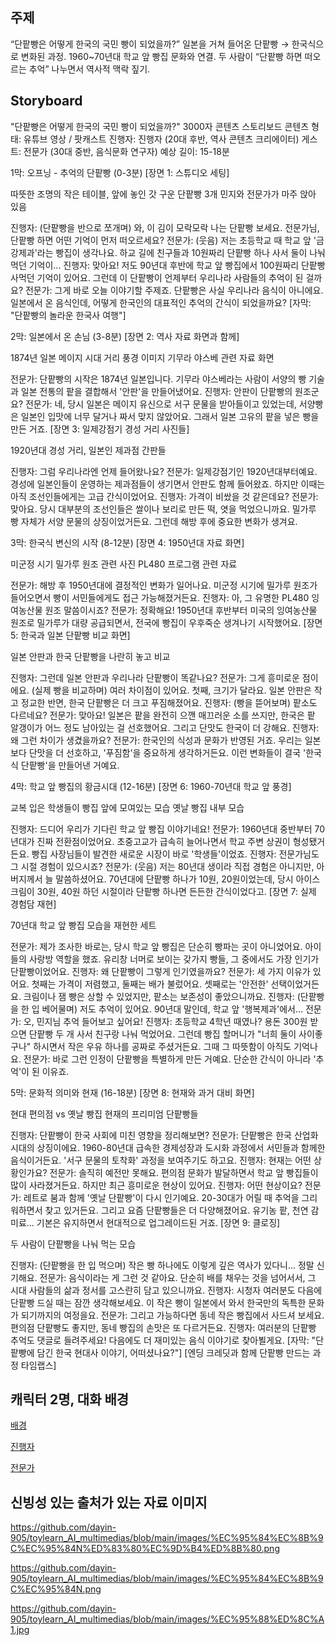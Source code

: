 
## 주제
“단팥빵은 어떻게 한국의 국민 빵이 되었을까?”
일본을 거쳐 들어온 단팥빵 → 한국식으로 변화된 과정.
1960~70년대 학교 앞 빵집 문화와 연결.
두 사람이 “단팥빵 하면 떠오르는 추억” 나누면서 역사적 맥락 짚기.

## Storyboard
"단팥빵은 어떻게 한국의 국민 빵이 되었을까?"
3000자 콘텐츠 스토리보드
콘텐츠 형태: 유튜브 영상 / 팟캐스트
진행자: 진행자 (20대 후반, 역사 콘텐츠 크리에이터)
게스트: 전문가 (30대 중반, 음식문화 연구자)
예상 길이: 15-18분

1막: 오프닝 - 추억의 단팥빵 (0-3분)
[장면 1: 스튜디오 세팅]

따뜻한 조명의 작은 테이블, 앞에 놓인 갓 구운 단팥빵 3개
민지와 전문가가 마주 앉아 있음

진행자: (단팥빵을 반으로 쪼개며) 와, 이 김이 모락모락 나는 단팥빵 보세요. 전문가님, 단팥빵 하면 어떤 기억이 먼저 떠오르세요?
전문가: (웃음) 저는 초등학교 때 학교 앞 '금강제과'라는 빵집이 생각나요. 하교 길에 친구들과 10원짜리 단팥빵 하나 사서 둘이 나눠 먹던 기억이...
진행자: 맞아요! 저도 90년대 후반에 학교 앞 빵집에서 100원짜리 단팥빵 사먹던 기억이 있어요. 그런데 이 단팥빵이 언제부터 우리나라 사람들의 추억이 된 걸까요?
전문가: 그게 바로 오늘 이야기할 주제죠. 단팥빵은 사실 우리나라 음식이 아니에요. 일본에서 온 음식인데, 어떻게 한국인의 대표적인 추억의 간식이 되었을까요?
[자막: "단팥빵의 놀라운 한국사 여행"]

2막: 일본에서 온 손님 (3-8분)
[장면 2: 역사 자료 화면과 함께]

1874년 일본 메이지 시대 거리 풍경 이미지
기무라 야스베 관련 자료 화면

전문가: 단팥빵의 시작은 1874년 일본입니다. 기무라 야스베라는 사람이 서양의 빵 기술과 일본 전통의 팥을 결합해서 '안판'을 만들어냈어요.
진행자: 안판이 단팥빵의 원조군요?
전문가: 네, 당시 일본은 메이지 유신으로 서구 문물을 받아들이고 있었는데, 서양빵은 일본인 입맛에 너무 달거나 짜서 맞지 않았어요. 그래서 일본 고유의 팥을 넣은 빵을 만든 거죠.
[장면 3: 일제강점기 경성 거리 사진들]

1920년대 경성 거리, 일본인 제과점 간판들

진행자: 그럼 우리나라엔 언제 들어왔나요?
전문가: 일제강점기인 1920년대부터예요. 경성에 일본인들이 운영하는 제과점들이 생기면서 안판도 함께 들어왔죠. 하지만 이때는 아직 조선인들에게는 고급 간식이었어요.
진행자: 가격이 비쌌을 것 같은데요?
전문가: 맞아요. 당시 대부분의 조선인들은 쌀이나 보리로 만든 떡, 엿을 먹었으니까요. 밀가루 빵 자체가 서양 문물의 상징이었거든요. 그런데 해방 후에 중요한 변화가 생겨요.

3막: 한국식 변신의 시작 (8-12분)
[장면 4: 1950년대 자료 화면]

미군정 시기 밀가루 원조 관련 사진
PL480 프로그램 관련 자료

전문가: 해방 후 1950년대에 결정적인 변화가 일어나요. 미군정 시기에 밀가루 원조가 들어오면서 빵이 서민들에게도 접근 가능해졌거든요.
진행자: 아, 그 유명한 PL480 잉여농산물 원조 말씀이시죠?
전문가: 정확해요! 1950년대 후반부터 미국의 잉여농산물 원조로 밀가루가 대량 공급되면서, 전국에 빵집이 우후죽순 생겨나기 시작했어요.
[장면 5: 한국과 일본 단팥빵 비교 화면]

일본 안판과 한국 단팥빵을 나란히 놓고 비교

진행자: 그런데 일본 안판과 우리나라 단팥빵이 똑같나요?
전문가: 그게 흥미로운 점이에요. (실제 빵을 비교하며) 여러 차이점이 있어요. 첫째, 크기가 달라요. 일본 안판은 작고 정교한 반면, 한국 단팥빵은 더 크고 푸짐해졌어요.
진행자: (빵을 뜯어보며) 팥소도 다르네요?
전문가: 맞아요! 일본은 팥을 완전히 으깬 매끄러운 소를 쓰지만, 한국은 팥 알갱이가 어느 정도 남아있는 걸 선호했어요. 그리고 단맛도 한국이 더 강해요.
진행자: 왜 그런 차이가 생겼을까요?
전문가: 한국인의 식성과 문화가 반영된 거죠. 우리는 일본보다 단맛을 더 선호하고, '푸짐함'을 중요하게 생각하거든요. 이런 변화들이 결국 '한국식 단팥빵'을 만들어낸 거예요.

4막: 학교 앞 빵집의 황금시대 (12-16분)
[장면 6: 1960-70년대 학교 앞 풍경]

교복 입은 학생들이 빵집 앞에 모여있는 모습
옛날 빵집 내부 모습

진행자: 드디어 우리가 기다린 학교 앞 빵집 이야기네요!
전문가: 1960년대 중반부터 70년대가 진짜 전환점이었어요. 초중고교가 급속히 늘어나면서 학교 주변 상권이 형성됐거든요. 빵집 사장님들이 발견한 새로운 시장이 바로 '학생들'이었죠.
진행자: 전문가님도 그 시절 경험이 있으시죠?
전문가: (웃음) 저는 80년대 생이라 직접 경험은 아니지만, 아버지께서 늘 말씀하셨어요. 70년대에 단팥빵 하나가 10원, 20원이었는데, 당시 아이스크림이 30원, 40원 하던 시절이라 단팥빵 하나면 든든한 간식이었다고.
[장면 7: 실제 경험담 재현]

70년대 학교 앞 빵집 모습을 재현한 세트

전문가: 제가 조사한 바로는, 당시 학교 앞 빵집은 단순히 빵파는 곳이 아니었어요. 아이들의 사랑방 역할을 했죠. 유리창 너머로 보이는 갖가지 빵들, 그 중에서도 가장 인기가 단팥빵이었어요.
진행자: 왜 단팥빵이 그렇게 인기였을까요?
전문가: 세 가지 이유가 있어요. 첫째는 가격이 저렴했고, 둘째는 배가 불렀어요. 셋째로는 '안전한' 선택이었거든요. 크림이나 잼 빵은 상할 수 있었지만, 팥소는 보존성이 좋았으니까요.
진행자: (단팥빵을 한 입 베어물며) 저도 추억이 있어요. 90년대 말인데, 학교 앞 '행복제과'에서...
전문가: 오, 민지님 추억 들어보고 싶어요!
진행자: 초등학교 4학년 때였나? 용돈 300원 받으면 단팥빵 두 개 사서 친구랑 나눠 먹었어요. 그런데 빵집 할머니가 "너희 둘이 사이좋구나" 하시면서 작은 우유 하나를 공짜로 주셨거든요. 그때 그 따뜻함이 아직도 기억나요.
전문가: 바로 그런 인정이 단팥빵을 특별하게 만든 거예요. 단순한 간식이 아니라 '추억'이 된 이유죠.

5막: 문화적 의미와 현재 (16-18분)
[장면 8: 현재와 과거 대비 화면]

현대 편의점 vs 옛날 빵집
현재의 프리미엄 단팥빵들

진행자: 단팥빵이 한국 사회에 미친 영향을 정리해보면?
전문가: 단팥빵은 한국 산업화 시대의 상징이에요. 1960-80년대 급속한 경제성장과 도시화 과정에서 서민들과 함께한 음식이거든요. '서구 문물의 토착화' 과정을 보여주기도 하고요.
진행자: 현재는 어떤 상황인가요?
전문가: 솔직히 예전만 못해요. 편의점 문화가 발달하면서 학교 앞 빵집들이 많이 사라졌거든요. 하지만 최근 흥미로운 현상이 있어요.
진행자: 어떤 현상이요?
전문가: 레트로 붐과 함께 '옛날 단팥빵'이 다시 인기예요. 20-30대가 어릴 때 추억을 그리워하면서 찾고 있거든요. 그리고 요즘 단팥빵들은 더 다양해졌어요. 유기농 팥, 천연 감미료... 기본은 유지하면서 현대적으로 업그레이드된 거죠.
[장면 9: 클로징]

두 사람이 단팥빵을 나눠 먹는 모습

진행자: (단팥빵을 한 입 먹으며) 작은 빵 하나에도 이렇게 깊은 역사가 있다니... 정말 신기해요.
전문가: 음식이라는 게 그런 것 같아요. 단순히 배를 채우는 것을 넘어서서, 그 시대 사람들의 삶과 정서를 고스란히 담고 있으니까요.
진행자: 시청자 여러분도 다음에 단팥빵 드실 때는 잠깐 생각해보세요. 이 작은 빵이 일본에서 와서 한국만의 독특한 문화가 되기까지의 여정을요.
전문가: 그리고 가능하다면 동네 작은 빵집에서 사드셔 보세요. 편의점 단팥빵도 좋지만, 동네 빵집의 손맛은 또 다르거든요.
진행자: 여러분의 단팥빵 추억도 댓글로 들려주세요! 다음에도 더 재미있는 음식 이야기로 찾아뵐게요.
[자막: "단팥빵에 담긴 한국 현대사 이야기, 어떠셨나요?"]
[엔딩 크레딧과 함께 단팥빵 만드는 과정 타임랩스]

## 캐릭터 2명, 대화 배경
[배경](https://labs.google/fx/tools/whisk/share/4mi5mlivc0000)

[진행자](https://labs.google/fx/tools/whisk/share/79blju5k4g000)

[전문가](https://labs.google/fx/tools/whisk/share/6eagl8kn60000)


## 신빙성 있는 출처가 있는 자료 이미지
https://github.com/dayin-905/toylearn_AI_multimedias/blob/main/images/%EC%95%84%EC%8B%9C%EC%95%84N%ED%83%80%EC%9D%B4%ED%8B%80.png

https://github.com/dayin-905/toylearn_AI_multimedias/blob/main/images/%EC%95%84%EC%8B%9C%EC%95%84N.png

https://github.com/dayin-905/toylearn_AI_multimedias/blob/main/images/%EC%95%88%ED%8C%A1.jpg